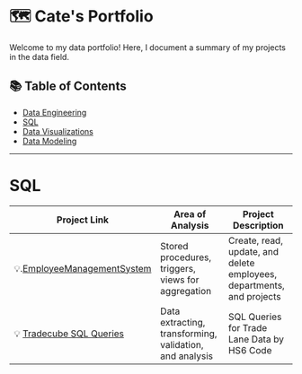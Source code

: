 # 🗺 Cate's Portfolio

Welcome to my data portfolio! Here, I document a summary of my projects in the data field. 

## 📚 Table of Contents
- [Data Engineering](#data-engineering)
- [SQL](#sql)
- [Data Visualizations](#data-visualizations)
- [Data Modeling](#data-modeling)

***

# SQL

| Project Link | Area of Analysis | Project Description | 
|---|---|---|
| 💡.[EmployeeManagementSystem](https://github.com/cateallen/EmployeeManagementSystem) | Stored procedures, triggers, views for aggregation |Create, read, update, and delete employees, departments, and projects |
| 💡 [Tradecube SQL Queries](https://github.com/cateallen/TradeData_SQL_Queries) |  Data extracting, transforming, validation, and analysis | SQL Queries for Trade Lane Data by HS6 Code |

 


